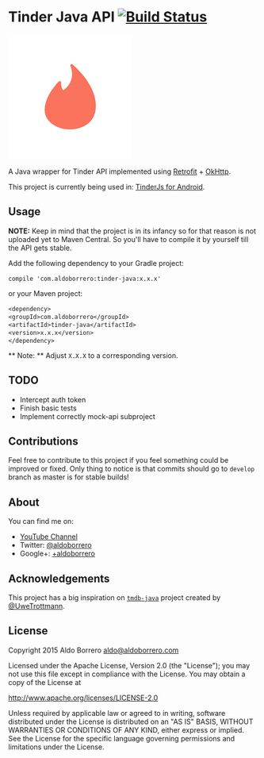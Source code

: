 # Tinder Java API [![Build Status](https://travis-ci.org/aldoborrero/tinder-java-api.svg)](https://travis-ci.org/aldoborrero/tinder-java-api)

![](assets/tinder-flame.png)

A Java wrapper for Tinder API implemented using [Retrofit](http://square.github.io/retrofit) + [OkHttp](http://square.github.io/okhttp/).

This project is currently being used in: [TinderJs for Android](https://github.com/aldoborrero/tinderjs-android).

## Usage

**NOTE:** Keep in mind that the project is in its infancy so for that reason is not uploaded yet to Maven Central. So you'll have to compile it by yourself till the API gets stable.

Add the following dependency to your Gradle project:

```
compile 'com.aldoborrero:tinder-java:x.x.x'
```

or your Maven project:

```
<dependency>
<groupId>com.aldoborrero</groupId>
<artifactId>tinder-java</artifactId>
<version>x.x.x</version>
</dependency>
```

** Note: ** Adjust `X.X.X` to a corresponding version.

## TODO

* Intercept auth token
* Finish basic tests
* Implement correctly mock-api subproject

## Contributions

Feel free to contribute to this project if you feel something could be improved or fixed. Only thing to notice is that commits should go to `develop` branch as master is for stable builds!

## <a name="about"></a> About

You can find me on:

- [YouTube Channel](https://www.youtube.com/user/aldoborrero)
- Twitter: [@aldoborrero](http://twitter.com/aldoborrero)
- Google+: [+aldoborrero](http://plus.google.com/+aldoborrero)

## <a name="acknowledgements"></a> Acknowledgements

This project has a big inspiration on [`tmdb-java`](https://github.com/UweTrottmann/tmdb-java) project created by [@UweTrottmann](https://github.com/UweTrottmann).

## License

Copyright 2015 Aldo Borrero <aldo@aldoborrero.com>

Licensed under the Apache License, Version 2.0 (the "License");
you may not use this file except in compliance with the License.
You may obtain a copy of the License at

http://www.apache.org/licenses/LICENSE-2.0

Unless required by applicable law or agreed to in writing, software
distributed under the License is distributed on an "AS IS" BASIS,
WITHOUT WARRANTIES OR CONDITIONS OF ANY KIND, either express or implied.
See the License for the specific language governing permissions and
limitations under the License.
